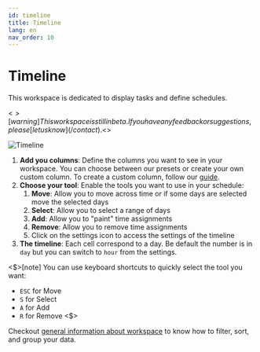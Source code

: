 ```yaml
---
id: timeline
title: Timeline
lang: en
nav_order: 10
---
```


# Timeline

This workspace is dedicated to display tasks and define schedules.

<$>[warning]
This workspace is still in beta. If you have any feedback or suggestions, please [let us know](/contact).
<$>

![Timeline](/_medias/screenshots/timeline.webp)

1. **Add you columns**: Define the columns you want to see in your workspace. You can choose between our presets or create your own custom column. To create a custom column, follow our [guide](../../../how-to/create/column).
2. **Choose your tool**: Enable the tools you want to use in your schedule:
   1. **Move**: Allow you to move across time or if some days are selected move the selected days
   2. **Select**: Allow you to select a range of days
   3. **Add**: Allow you to "paint" time assignments
   4. **Remove**: Allow you to remove time assignments
   5. Click on the <span class="aq-icon">settings</span> icon to access the settings of the timeline
3. **The timeline**: Each cell correspond to a day. Be default the number is in `day` but you can switch to `hour` from the settings.

<$>[note]
You can use keyboard shortcuts to quickly select the tool you want:

- `ESC` for Move
- `S` for Select
- `A` for Add
- `R` for Remove
<$>

Checkout [general information about workspace](/web/workspaces) to know how to filter, sort, and group your data.